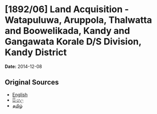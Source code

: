 # [1892/06] Land Acquisition - Watapuluwa, Aruppola, Thalwatta and Boowelikada, Kandy and Gangawata Korale D/S Division, Kandy District

**Date:** 2014-12-08

## Original Sources

- [English](https://documents.gov.lk/view/extra-gazettes/2014/12/1892-06_E.pdf)
- [සිංහල](https://documents.gov.lk/view/extra-gazettes/2014/12/1892-06_S.pdf)
- [தமிழ்](https://documents.gov.lk/view/extra-gazettes/2014/12/1892-06_T.pdf)
